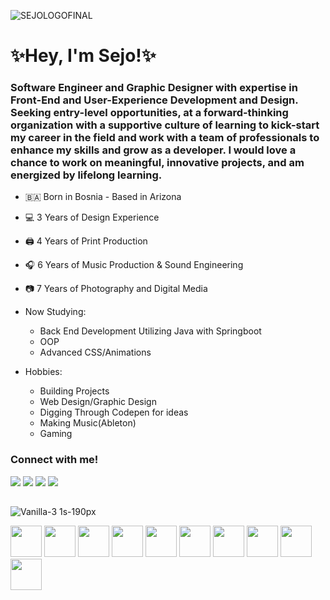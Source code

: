 ![SEJOLOGOFINAL](https://user-images.githubusercontent.com/92968661/166338333-f49a1418-849c-4a17-9cd0-81bf3a290505.png)

# ✨Hey, I'm Sejo!✨
### Software Engineer and Graphic Designer with expertise in Front-End and User-Experience Development and Design. Seeking entry-level opportunities, at a forward-thinking organization with a supportive culture of learning to kick-start my career in the field and work with a team of professionals to enhance my skills and grow as a developer. I would love a chance to work on meaningful, innovative projects, and am energized by lifelong learning.

- 🇧🇦 Born in Bosnia - Based in Arizona
- 💻 3 Years of Design Experience
- 🖨️ 4 Years of Print Production
- 🎧 6 Years of Music Production & Sound Engineering
- 📷 7 Years of Photography and Digital Media

- Now Studying:
    - Back End Development Utilizing Java with Springboot
    - OOP
    - Advanced CSS/Animations
- Hobbies:
    - Building Projects
    - Web Design/Graphic Design
    - Digging Through Codepen for ideas
    - Making Music(Ableton)
    - Gaming
    

### Connect with me!
[<img src="https://img.shields.io/badge/LinkedIn-0077B5?style=for-the-badge&logo=linkedin&logoColor=white">](https://www.linkedin.com/in/sejo-basic/)
[<img src="https://img.shields.io/badge/Codepen-000000?style=for-the-badge&logo=codepen&logoColor=white">](https://codepen.io/sejobasic)
[<img src="https://img.shields.io/badge/Codesandbox-000000?style=for-the-badge&logo=CodeSandbox&logoColor=white">](https://www.codesandbox.io/u/sejobasic/)
[<img src="https://img.shields.io/badge/Gmail-D14836?style=for-the-badge&logo=gmail&logoColor=white">](mailto:sejobasicwork@gmail.com)

##

![Vanilla-3 1s-190px](https://user-images.githubusercontent.com/92968661/166342758-065b85a2-18f6-4062-b633-40f52f8e3cde.gif)


<img height="50" src="https://cdn.jsdelivr.net/gh/devicons/devicon/icons/react/react-original-wordmark.svg" /> <img height="50" src="https://cdn.jsdelivr.net/gh/devicons/devicon/icons/javascript/javascript-plain.svg" />
<img height="50" src="https://cdn.jsdelivr.net/gh/devicons/devicon/icons/java/java-original-wordmark.svg" />
<img height="50" src="https://cdn.jsdelivr.net/gh/devicons/devicon/icons/spring/spring-original-wordmark.svg" />
<img height="50" src="https://cdn.jsdelivr.net/gh/devicons/devicon/icons/postgresql/postgresql-original-wordmark.svg" />
<img height="50" src="https://cdn.jsdelivr.net/gh/devicons/devicon/icons/html5/html5-plain-wordmark.svg" /> <img height="50" src="https://cdn.jsdelivr.net/gh/devicons/devicon/icons/css3/css3-plain-wordmark.svg" /> <img height="50" src="https://cdn.jsdelivr.net/gh/devicons/devicon/icons/photoshop/photoshop-plain.svg" /> <img height="50" src="https://cdn.jsdelivr.net/gh/devicons/devicon/icons/illustrator/illustrator-plain.svg" /> <img height="50" 
src="https://cdn.jsdelivr.net/gh/devicons/devicon/icons/figma/figma-original.svg" />  







 




<!--
**sejobasic/sejobasic** is a ✨ _special_ ✨ repository because its `README.md` (this file) appears on your GitHub profile.

Here are some ideas to get you started:

- 🔭 I’m currently working on ...
- 🌱 I’m currently learning ...
- 👯 I’m looking to collaborate on ...
- 🤔 I’m looking for help with ...
- 💬 Ask me about ...
- 📫 How to reach me: ...
- 😄 Pronouns: ...
- ⚡ Fun fact: ...
-->

